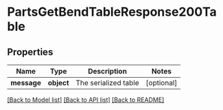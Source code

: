 # PartsGetBendTableResponse200Table

## Properties
Name | Type | Description | Notes
------------ | ------------- | ------------- | -------------
**message** | **object** | The serialized table | [optional] 

[[Back to Model list]](../README.md#documentation-for-models) [[Back to API list]](../README.md#documentation-for-api-endpoints) [[Back to README]](../README.md)


